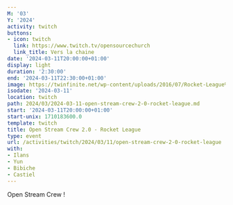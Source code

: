 ```yaml
---
M: '03'
Y: '2024'
activity: twitch
buttons:
- icon: twitch
  link: https://www.twitch.tv/opensourcechurch
  link_title: Vers la chaine
date: '2024-03-11T20:00:00+01:00'
display: light
duration: '2:30:00'
end: '2024-03-11T22:30:00+01:00'
image: https://twinfinite.net/wp-content/uploads/2016/07/Rocket-League%C2%AE_20160703140541.jpg
isodate: '2024-03-11'
location: twitch
path: 2024/03/2024-03-11-open-stream-crew-2-0-rocket-league.md
start: '2024-03-11T20:00:00+01:00'
start-unix: 1710183600.0
template: twitch
title: Open Stream Crew 2.0 - Rocket League
type: event
url: /activities/twitch/2024/03/11/open-stream-crew-2-0-rocket-league
with:
- Ilans
- Yun
- Bibiche
- Castiel
---
```

Open Stream Crew !